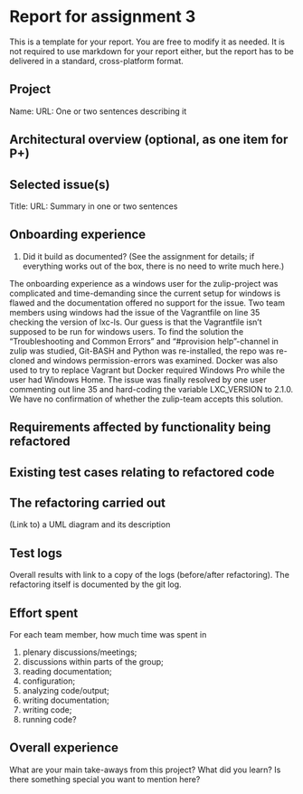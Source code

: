 # Report for assignment 3
This is a template for your report. You are free to modify it as needed.
It is not required to use markdown for your report either, but the report
has to be delivered in a standard, cross-platform format.

## Project
Name:
URL:
One or two sentences describing it

## Architectural overview (optional, as one item for P+)

## Selected issue(s)
Title:
URL:
Summary in one or two sentences

## Onboarding experience
1.  Did it build as documented?
(See the assignment for details; if everything works out of the box,
there is no need to write much here.)

The onboarding experience as a windows user for the zulip-project was complicated and time-demanding since the current setup for windows is flawed and the documentation offered no support for the issue. 
Two team members using windows had the issue of the Vagrantfile on line 35 checking the version of lxc-ls. Our guess is that the Vagrantfile isn’t supposed to be run for windows users.
To find the solution the “Troubleshooting and Common Errors” and “#provision help”-channel in zulip was studied, Git-BASH and Python was re-installed, the repo was re-cloned and windows permission-errors was examined.
Docker was also used to try to replace Vagrant but Docker required Windows Pro while the user had Windows Home.
The issue was finally resolved by one user commenting out line 35 and hard-coding the variable LXC_VERSION to 2.1.0. We have no confirmation of whether the zulip-team accepts this solution.    


## Requirements affected by functionality being refactored

## Existing test cases relating to refactored code

## The refactoring carried out
(Link to) a UML diagram and its description

## Test logs
Overall results with link to a copy of the logs (before/after 
refactoring).
The refactoring itself is documented by the git log.

## Effort spent
For each team member, how much time was spent in
1.  plenary discussions/meetings;
2.  discussions within parts of the group;
3.  reading documentation;
4.  configuration;
5.  analyzing code/output;
6.  writing documentation;
7.  writing code;
8.  running code?

## Overall experience
What are your main take-aways from this project? What did you learn?
Is there something special you want to mention here?
